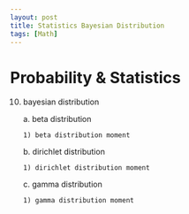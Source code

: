 ```yaml
---
layout: post
title: Statistics Bayesian Distribution
tags: [Math]
---
```

# Probability & Statistics

10. bayesian distribution

    a. beta distribution

        1) beta distribution moment

    b. dirichlet distribution

        1) dirichlet distribution moment

    c. gamma distribution

        1) gamma distribution moment
